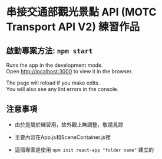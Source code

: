 
# 串接交通部觀光景點 API (MOTC Transport API V2) 練習作品

## 啟動專案方法: `npm start`

Runs the app in the development mode.\
Open [http://localhost:3000](http://localhost:3000) to view it in the browser.

The page will reload if you make edits.\
You will also see any lint errors in the console.

## 注意事項

- 由於是屬於練習用，故外觀上無調整，敬請見諒

- 主要內容在App.js和SceneContainer.js裡

- 這個專案是使用 `npm init react-app "folder name"` 建立的

